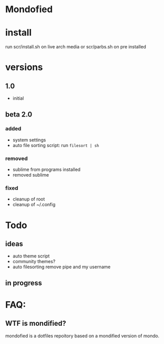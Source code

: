 # Mondofied


# install
run scr/install.sh on live arch media or scr/parbs.sh on pre installed

# versions

## 1.0
 - initial

## beta 2.0

### added
 - system settings
 - auto file sorting script: run `filesort | sh`

### removed
 - sublime from programs installed
 - removed sublime

### fixed
 - cleanup of root
 - cleanup of ~/.config


# Todo

## ideas
 - auto theme script
 - community themes?
 - auto filesorting remove pipe and my username

## in progress

# FAQ:
## WTF is mondified?
mondofied is a dotfiles repoitory based on a mondified version of mondo.
